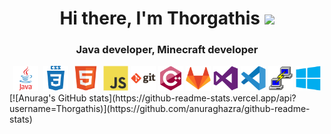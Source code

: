 <h1 align="center">Hi there, I'm Thorgathis</a> 
<img src="https://github.com/blackcater/blackcater/raw/main/images/Hi.gif" height="32"/></h1>
<h3 align="center">Java developer, Minecraft developer</h3>
<div align="center">
  <img src="https://github.com/devicons/devicon/blob/master/icons/java/java-original-wordmark.svg" title="Java" alt="Java" width="40" height="40"/>&nbsp;
  <img src="https://github.com/devicons/devicon/blob/master/icons/css3/css3-plain-wordmark.svg"  title="CSS3" alt="CSS" width="40" height="40"/>&nbsp;
  <img src="https://github.com/devicons/devicon/blob/master/icons/html5/html5-original.svg" title="HTML5" alt="HTML" width="40" height="40"/>&nbsp;
  <img src="https://github.com/devicons/devicon/blob/master/icons/javascript/javascript-original.svg" title="JavaScript" alt="JavaScript" width="40" height="40"/>
  <img src="https://github.com/devicons/devicon/blob/master/icons/git/git-original-wordmark.svg" title="Git" **alt="Git" width="40" height="40"/>
  <img src="https://github.com/devicons/devicon/blob/master/icons/cplusplus/cplusplus-original.svg" title="C++" **alt="C++" width="40" height="40"/>
  <img src= https://github.com/devicons/devicon/blob/master/icons/gitlab/gitlab-original.svg title="GitLab" **alt="GitLab" width="40" height="40"/>
  <img src=https://github.com/devicons/devicon/blob/master/icons/visualstudio/visualstudio-plain.svg title="VS" **alt="VS" width="40" height="40"/>
  <img src=https://github.com/devicons/devicon/blob/master/icons/vscode/vscode-original.svg title="VScode" **alt="VScode" width="40" height="40"/>
  <img src=https://github.com/devicons/devicon/blob/master/icons/putty/putty-original.svg title="Putty" **alt="Putty" width="40" height="40"/>
  <img src=https://github.com/devicons/devicon/blob/master/icons/windows8/windows8-original.svg title="Win10" **alt="win10" width="40" height="40"/>
  
</div>
[![Anurag's GitHub stats](https://github-readme-stats.vercel.app/api?username=Thorgathis)](https://github.com/anuraghazra/github-readme-stats)
